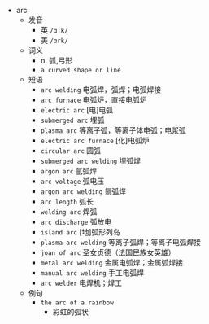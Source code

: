 - arc
  - 发音
    - 英 `/ɑːk/`
    - 美 `/ɑrk/`
  - 词义
    - n. 弧,弓形
    - `a curved shape or line`
  - 短语
    - `arc welding` 电弧焊，弧焊；电弧焊接 
    - `arc furnace` 电弧炉，直接电弧炉 
    - `electric arc` [电]电弧 
    - `submerged arc` 埋弧 
    - `plasma arc` 等离子弧，等离子体电弧；电浆弧 
    - `electric arc furnace` [化]电弧炉 
    - `circular arc` 圆弧 
    - `submerged arc welding` 埋弧焊 
    - `argon arc` 氩弧焊 
    - `arc voltage` 弧电压 
    - `argon arc welding` 氩弧焊 
    - `arc length` 弧长 
    - `welding arc` 焊弧 
    - `arc discharge` 弧放电 
    - `island arc` [地]弧形列岛 
    - `plasma arc welding` 等离子弧焊；等离子电弧焊接 
    - `joan of arc` 圣女贞德（法国民族女英雄） 
    - `metal arc welding` 金属电弧焊；金属弧焊接 
    - `manual arc welding` 手工电弧焊 
    - `arc welder` 电焊机；焊工 
  - 例句
    - `the arc of a rainbow`
      - 彩虹的弧状


